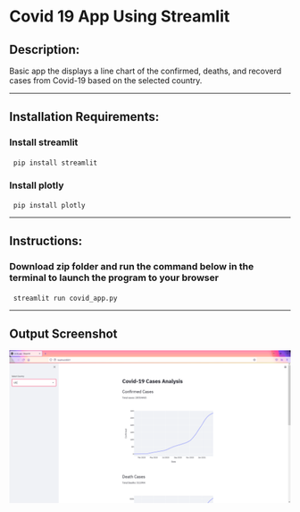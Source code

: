 # Covid 19 App Using Streamlit
## Description:
Basic app the displays a line chart of the confirmed, deaths, and recoverd cases from Covid-19 based on the selected country.

---
## Installation Requirements:
### Install streamlit
` pip install streamlit`
### Install plotly

` pip install plotly`

---
## Instructions:

### Download zip folder and run the command below in the terminal to launch the program to your browser

` streamlit run covid_app.py`

---
## Output Screenshot

![alt text](Images/Screenshot.png)
